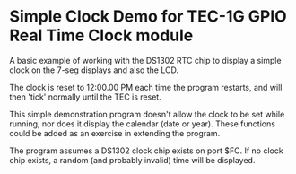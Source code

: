 # Simple Clock Demo for TEC-1G GPIO Real Time Clock module

A basic example of working with the DS1302 RTC chip to display a simple clock on the 7-seg displays and also the LCD.

The clock is reset to 12:00.00 PM each time the program restarts, and will then 'tick' normally until the TEC is reset.

This simple demonstration program doesn't allow the clock to be set while running, nor does it display the calendar (date or year). These functions could be added as an exercise in extending the program.


The program assumes a DS1302 clock chip exists on port $FC. If no clock chip exists, a random (and probably invalid) time will be displayed.

